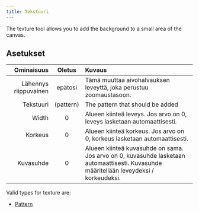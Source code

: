 ```yaml
---
title: Tekstuuri
---
```


The texture tool allows you to add the background to a small area of the canvas.

## Asetukset

|            Ominaisuus |            Oletus            | Kuvaus                                                                                                                                                                                 |
| --------------------: | :--------------------------: | :------------------------------------------------------------------------------------------------------------------------------------------------------------------------------------- |
| Lähennys riippuvainen |            epätosi           | Tämä muuttaa aivohalvauksen leveyttä, joka perustuu zoomaustasoon.                                                                                                     |
|             Tekstuuri | (pattern) | The pattern that should be added                                                                                                                                                       |
|                 Width |               0              | Alueen kiinteä leveys. Jos arvo on 0, leveys lasketaan automaattisesti.                                                                                |
|               Korkeus |               0              | Alueen kiinteä korkeus. Jos arvo on 0, korkeus lasketaan automaattisesti.                                                                              |
|             Kuvasuhde |               0              | Alueen kiinteä kuvasuhde on sama. Jos arvo on 0, kuvasuhde lasketaan automaattisesti. Kuvasuhde määritellään leveydeksi / korkeudeksi. |

Valid types for texture are:

- [Pattern](../background#pattern)

